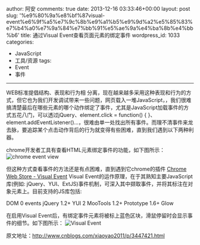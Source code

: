 author: 阿安
comments: true
date: 2013-12-16 03:33:46+00:00
layout: post
slug: '%e9%80%9a%e8%bf%87visual-event%e6%9f%a5%e7%9c%8b%e9%a1%b5%e9%9d%a2%e5%85%83%e7%b4%a0%e7%9a%84%e7%bb%91%e5%ae%9a%e4%ba%8b%e4%bb%b6'
title: 通过Visual Event查看页面元素的绑定事件
wordpress_id: 1033
categories:
- JavaScript
- 工具/资源
tags:
- Event
- 事件
---

WEB标准提倡结构、表现和行为相 分离，现在越来越多采用这种表现和行为的方式，但它也为我们开发调试带来一些问题，网页载入一堆JavaScript，，我们很难搞清楚最后在哪些元素的哪个动作绑定了事件，尤其是JavaScript加载事件的方式五花八门，可以透过jQuery、element.click = function() { }、element.addEventListener()…，很难由单一处找出所有事件。而理不清事件来龙去脉，要追踪某个点击动作背后的行为就变得有些困难，直到我们遇到以下两种利器。





chrome开发者工具有查看HTML元素绑定事件的功能，如下图所示：
![chrome event view](/wp-content/uploads/2013/12/1.png)





但这种方式查看事件的方法还是有点困难，直到遇到它chrome的插件 [Chrome Web Store - Visual Event](https://www.google.com.hk/url?sa=t&rct=j&q=&esrc=s&source=web&cd=3&ved=0CD0QFjAC&url=https://chrome.google.com/webstore/detail/visual-event/pbmmieigblcbldgdokdjpioljjninaim&ei=VrWWUun0OYq9iAfkuIDYCA&usg=AFQjCNGK4984AckpmU9aFs0UWArMx-nymQ)
Visual Event的运作原理，在于其熟知主要JavaScript库(例如: jQuery、YUI、ExtJS)事件机制，可深入其中撷取事件，并将其标注在对象元素上。目前支持的JS库包括:





DOM 0 events
jQuery 1.2+
YUI 2
MooTools 1.2+
Prototype 1.6+
Glow





在启用Visual Event后，有绑定事件元素将被标上蓝色区块，滑鼠停留时会显示事件的细节。如下图所示：
![Visual Event](/wp-content/uploads/2013/12/2.png)



<!-- more -->



原文地址：http://www.cnblogs.com/xiaoyao2011/p/3447421.html



